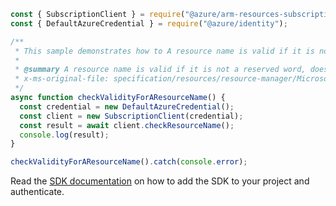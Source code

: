 ```javascript
const { SubscriptionClient } = require("@azure/arm-resources-subscriptions");
const { DefaultAzureCredential } = require("@azure/identity");

/**
 * This sample demonstrates how to A resource name is valid if it is not a reserved word, does not contains a reserved word and does not start with a reserved word
 *
 * @summary A resource name is valid if it is not a reserved word, does not contains a reserved word and does not start with a reserved word
 * x-ms-original-file: specification/resources/resource-manager/Microsoft.Resources/stable/2021-01-01/examples/CheckResourceName.json
 */
async function checkValidityForAResourceName() {
  const credential = new DefaultAzureCredential();
  const client = new SubscriptionClient(credential);
  const result = await client.checkResourceName();
  console.log(result);
}

checkValidityForAResourceName().catch(console.error);
```

Read the [SDK documentation](https://github.com/Azure/azure-sdk-for-js/blob/%40azure%2Farm-resources-subscriptions_2.0.1/sdk/resources-subscriptions/arm-resources-subscriptions/README.md) on how to add the SDK to your project and authenticate.
